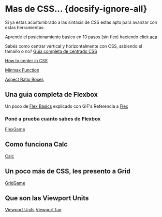 # Mas de CSS... {docsify-ignore-all}

Si ya estas acostumbrado a las sintaxis de CSS estas apto para avanzar con estas herramientas:

Aprendé el posicionamiento básico en 10 pasos (sin flex) haciendo click [acá](http://www.barelyfitz.com/screencast/html-training/css/positioning/)

Sabés como centrar vertical y horizontalmente con CSS, sabiendo el tamaño o no?
[Guia completa de centrado CSS](https://css-tricks.com/centering-css-complete-guide/)

[How to center in CSS](http://howtocenterincss.com/)

[Minmax Function](https://bitsofco.de/how-the-minmax-function-works/)

[Aspect Ratio Boxes](https://css-tricks.com/aspect-ratio-boxes/)

## Una guia completa de Flexbox

Un poco de [Flex Basics](https://medium.freecodecamp.com/an-animated-guide-to-flexbox-d280cf6afc35#.nym29wky8) explicado con GIF's
Referencia a [Flex](https://css-tricks.com/snippets/css/a-guide-to-flexbox/)

### Poné a prueba cuanto sabes de Flexbox

[FlexGame](https://flexboxfroggy.com)

## Como funciona Calc

[Calc](https://bitsofco.de/how-calc-works/)

## Un poco más de CSS, les presento a Grid

[GridGame](http://cssgridgarden.com/)

## Que son las Viewport Units

[Viewport Units](https://css-tricks.com/viewport-sized-typography/)
[Viewport fun](https://css-tricks.com/fun-viewport-units/)

